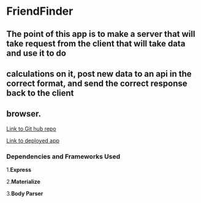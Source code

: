# FriendFinder

## The point of this app is to make a server that will take request from the client that will take data and use it to do
## calculations on it, post new data to an api in the correct format, and send the correct response back to the client
## browser.

[Link to Git hub repo](https://github.com/Livingnight/FriendFinder)

[Link to deployed app](https://gt-friend-finder.herokuapp.com/)

### Dependencies and Frameworks Used

1.**Express**

2.**Materialize**

3.**Body Parser**